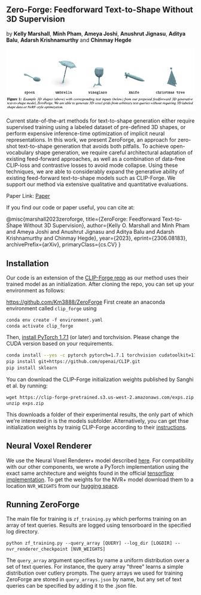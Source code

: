 

## Zero-Forge: Feedforward Text-to-Shape Without 3D Supervision
by **Kelly Marshall**, **Minh Pham**, **Ameya Joshi**, **Anushrut Jignasu**, **Aditya Balu**, **Adarsh Krishnamurthy** and **Chinmay Hegde**

![CLIP](/images/main.png)

Current state-of-the-art methods for text-to-shape generation either require supervised training using a labeled dataset of pre-defined 3D shapes, or perform expensive inference-time optimization of implicit neural representations. In this work, we present ZeroForge, an approach for zero-shot text-to-shape generation that avoids both pitfalls. To achieve open-vocabulary shape generation, we require careful architectural adaptation of existing feed-forward approaches, as well as a combination of data-free CLIP-loss and contrastive losses to avoid mode collapse. Using these techniques, we are able to considerably expand the generative ability of existing feed-forward text-to-shape models such as CLIP-Forge. We support our method via extensive qualitative and quantitative evaluations.

Paper Link: [Paper](https://arxiv.org/abs/2306.08183)

If you find our code or paper useful, you can cite at:

@misc{marshall2023zeroforge,
title={ZeroForge: Feedforward Text-to-Shape Without 3D Supervision},
author={Kelly O. Marshall and Minh Pham and Ameya Joshi and Anushrut Jignasu
and Aditya Balu and Adarsh Krishnamurthy and Chinmay Hegde},
year={2023},
eprint={2306.08183},
archivePrefix={arXiv},
primaryClass={cs.CV}
}

## Installation

Our code is an extension of the [CLIP-Forge repo](https://github.com/AutodeskAILab/Clip-Forge) as our method uses their trained model as an initialization. After cloning the repo, you can set up your environment as follows:

https://github.com/Km3888/ZeroForge
First create an anaconda environment called `clip_forge` using
```
conda env create -f environment.yaml
conda activate clip_forge
```

Then, [install PyTorch 1.7.1](https://pytorch.org/get-started/locally/) (or later) and torchvision. Please change the CUDA version based on your requirements. 

```bash
conda install --yes -c pytorch pytorch=1.7.1 torchvision cudatoolkit=11.0
pip install git+https://github.com/openai/CLIP.git
pip install sklearn
```

You can download the CLIP-Forge initialization weights published by Sanghi et al. by running:

```
wget https://clip-forge-pretrained.s3.us-west-2.amazonaws.com/exps.zip
unzip exps.zip
```
This downloads a folder of their experimental results, the only part of which we're interested in is the models subfolder. Alternatively, you can get thse initialization weights by trainig CLIP-Forge according to their [instructions](https://github.com/AutodeskAILab/Clip-Forge). 

## Neural Voxel Renderer

We use the Neural Voxel Renderer+ model described [here](https://arxiv.org/abs/1912.04591). For compatibility with our other components, we wrote a PyTorch implementation using the exact same architecture and weights found in the official [tensorflow implementation](https://github.com/tensorflow/graphics/tree/master/tensorflow_graphics/projects/neural_voxel_renderer). To get the weights for the NVR+ model download them to a location `NVR_WEIGHTS` from our [hugging space](https://huggingface.co/ke-lly/ZeroForge).


## Running ZeroForge
The main file for training is `zf_training.py` which performs training on an array of text queries. Results are logged using tensorboard in the specified log directory.

```
python zf_training.py --query_array [QUERY] --log_dir [LOGDIR] --nvr_renderer_checkpoint [NVR_WEIGHTS]
```
The `query_array` argument specifies by name a uniform distribution over a set of text queries. For instance, the query array "three" learns a simple distribution over cutlery prompts. The query arrays we used for training ZeroForge are stored in `query_arrays.json` by name, but any set of text queries can be specified by adding it to the .json file.





